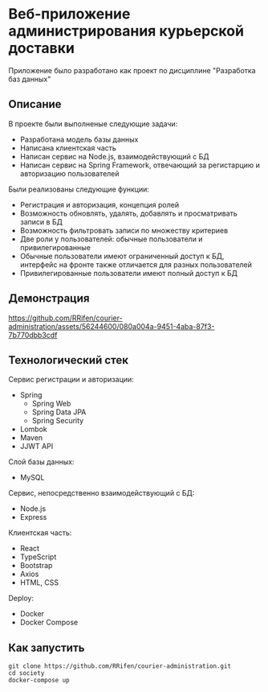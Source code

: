 # Веб-приложение администрирования курьерской доставки
Приложение было разработано как проект по дисциплине "Разработка баз данных"
## Описание
В проекте были выполненые следующие задачи:
+ Разработана модель базы данных
+ Написана клиентская часть
+ Написан сервис на Node.js, взаимодействующий с БД
+ Написан сервис на Spring Framework, отвечающий за регистарцию и авторизацию пользователей

Были реализованы следующие функции:
+ Регистрация и авторизация, концепция ролей
+ Возможность обновлять, удалять, добавлять и просматривать записи в БД
+ Возможность фильтровать записи по множеству критериев
+ Две роли у пользователей: обычные пользователи и привилегированные
+ Обычные пользователи имеют ограниченный доступ к БД, интерфейс на фронте также отличается для разных пользователей
+ Привилегированные пользователи имеют полный доступ к БД
## Демонстрация


https://github.com/RRifen/courier-administration/assets/56244600/080a004a-9451-4aba-87f3-7b770dbb3cdf


## Технологический стек
Сервис регистрации и авторизации:
+ Spring
  + Spring Web
  + Spring Data JPA
  + Spring Security
+ Lombok
+ Maven
+ JJWT API

Слой базы данных:
+ MySQL

Сервис, непосредственно взаимодействующий с БД:
+ Node.js
+ Express

Клиентская часть:
+ React
+ TypeScript
+ Bootstrap
+ Axios
+ HTML, CSS

Deploy:
+ Docker
+ Docker Compose

## Как запустить
``` shell
git clone https://github.com/RRifen/courier-administration.git
cd society
docker-compose up
```

